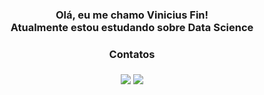 <h3 align="center"> Olá, eu me chamo Vinicius Fin! 
<div>
Atualmente estou estudando sobre Data Science

<div>

#### Contatos

<a href = "mailto:vinicius.fin@gmail.com"><img src="https://img.shields.io/badge/Gmail-D14836?style=for-the-badge&logo=gmail&logoColor=white" target="_blank"></a>
<a href=" https://www.linkedin.com/in/vinicius-fin-037073212/" target="_blank"><img src="https://img.shields.io/badge/-LinkedIn-%230077B5?style=for-the-badge&logo=linkedin&logoColor=white" target="_blank"></a>

<p align="center">
      
<!---
viniciusfin/viniciusfin is a ✨ special ✨ repository because its `README.md` (this file) appears on your GitHub profile.
You can click the Preview link to take a look at your changes.
--->
